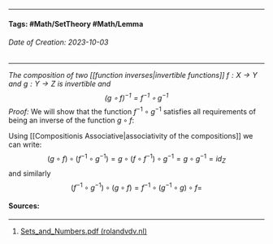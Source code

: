 __________________________________________________________________________
#### **Tags:** #Math/SetTheory #Math/Lemma 
###### *Date of Creation: 2023-10-03*
__________________________________________________________________________

*The composition of two [[function inverses|invertible functions]] $f : X \rightarrow Y$ and $g: Y \rightarrow Z$ is invertible and $$(g \circ f)^{-1} = f^{-1} \circ g^{-1}$$*
*Proof:* We will show that the function $f^{-1} \circ g^{-1}$ satisfies all requirements of being an inverse of the function $g \circ f$:

Using [[Compositionis Associative|associativity of the compositions]] we can write: $$(g \circ f) \circ (f^{-1} \circ g^{-1}) = g \circ (f \circ f^{-1}) \circ g^{-1} = g \circ g^{-1} = id_Z$$
and similarly $$(f^{-1} \circ g^{-1}) \circ (g \circ f) = f^{-1} \circ (g^{-1} \circ g) \circ f = $$
#### Sources:
__________________________________________________________________________
1. [Sets_and_Numbers.pdf (rolandvdv.nl)](https://www.rolandvdv.nl/Sets_and_Numbers.pdf)